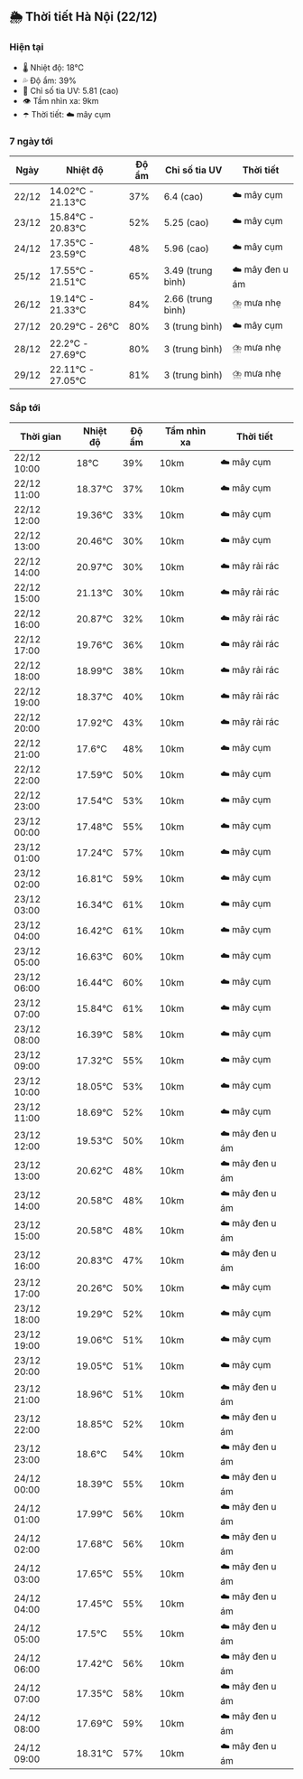 ## 🌦️ Thời tiết Hà Nội (22/12)

### Hiện tại

- 🌡️ Nhiệt độ: 18℃
- 💦 Độ ẩm: 39%
- 🌟 Chỉ số tia UV: 5.81 (cao)
- 👁️ Tầm nhìn xa: 9km
- ☂️ Thời tiết: ☁️ mây cụm

### 7 ngày tới

| Ngày | Nhiệt độ | Độ ẩm | Chỉ số tia UV | Thời tiết |
| --- | --- | --- | --- | --- |
| 22/12 | 14.02℃ - 21.13℃ | 37% | 6.4 (cao) | ☁️ mây cụm |
| 23/12 | 15.84℃ - 20.83℃ | 52% | 5.25 (cao) | ☁️ mây cụm |
| 24/12 | 17.35℃ - 23.59℃ | 48% | 5.96 (cao) | ☁️ mây cụm |
| 25/12 | 17.55℃ - 21.51℃ | 65% | 3.49 (trung bình) | ☁️ mây đen u ám |
| 26/12 | 19.14℃ - 21.33℃ | 84% | 2.66 (trung bình) | ⛈️ mưa nhẹ |
| 27/12 | 20.29℃ - 26℃ | 80% | 3 (trung bình) | ☁️ mây cụm |
| 28/12 | 22.2℃ - 27.69℃ | 80% | 3 (trung bình) | ⛈️ mưa nhẹ |
| 29/12 | 22.11℃ - 27.05℃ | 81% | 3 (trung bình) | ⛈️ mưa nhẹ |

### Sắp tới

| Thời gian | Nhiệt độ | Độ ẩm | Tầm nhìn xa | Thời tiết |
| --- | --- | --- | --- | --- |
| 22/12 10:00 | 18℃ | 39% | 10km | ☁️ mây cụm |
| 22/12 11:00 | 18.37℃ | 37% | 10km | ☁️ mây cụm |
| 22/12 12:00 | 19.36℃ | 33% | 10km | ☁️ mây cụm |
| 22/12 13:00 | 20.46℃ | 30% | 10km | ☁️ mây cụm |
| 22/12 14:00 | 20.97℃ | 30% | 10km | ☁️ mây rải rác |
| 22/12 15:00 | 21.13℃ | 30% | 10km | ☁️ mây rải rác |
| 22/12 16:00 | 20.87℃ | 32% | 10km | ☁️ mây rải rác |
| 22/12 17:00 | 19.76℃ | 36% | 10km | ☁️ mây rải rác |
| 22/12 18:00 | 18.99℃ | 38% | 10km | ☁️ mây rải rác |
| 22/12 19:00 | 18.37℃ | 40% | 10km | ☁️ mây rải rác |
| 22/12 20:00 | 17.92℃ | 43% | 10km | ☁️ mây rải rác |
| 22/12 21:00 | 17.6℃ | 48% | 10km | ☁️ mây cụm |
| 22/12 22:00 | 17.59℃ | 50% | 10km | ☁️ mây cụm |
| 22/12 23:00 | 17.54℃ | 53% | 10km | ☁️ mây cụm |
| 23/12 00:00 | 17.48℃ | 55% | 10km | ☁️ mây cụm |
| 23/12 01:00 | 17.24℃ | 57% | 10km | ☁️ mây cụm |
| 23/12 02:00 | 16.81℃ | 59% | 10km | ☁️ mây cụm |
| 23/12 03:00 | 16.34℃ | 61% | 10km | ☁️ mây cụm |
| 23/12 04:00 | 16.42℃ | 61% | 10km | ☁️ mây cụm |
| 23/12 05:00 | 16.63℃ | 60% | 10km | ☁️ mây cụm |
| 23/12 06:00 | 16.44℃ | 60% | 10km | ☁️ mây cụm |
| 23/12 07:00 | 15.84℃ | 61% | 10km | ☁️ mây cụm |
| 23/12 08:00 | 16.39℃ | 58% | 10km | ☁️ mây cụm |
| 23/12 09:00 | 17.32℃ | 55% | 10km | ☁️ mây cụm |
| 23/12 10:00 | 18.05℃ | 53% | 10km | ☁️ mây cụm |
| 23/12 11:00 | 18.69℃ | 52% | 10km | ☁️ mây cụm |
| 23/12 12:00 | 19.53℃ | 50% | 10km | ☁️ mây đen u ám |
| 23/12 13:00 | 20.62℃ | 48% | 10km | ☁️ mây đen u ám |
| 23/12 14:00 | 20.58℃ | 48% | 10km | ☁️ mây đen u ám |
| 23/12 15:00 | 20.58℃ | 48% | 10km | ☁️ mây đen u ám |
| 23/12 16:00 | 20.83℃ | 47% | 10km | ☁️ mây đen u ám |
| 23/12 17:00 | 20.26℃ | 50% | 10km | ☁️ mây cụm |
| 23/12 18:00 | 19.29℃ | 52% | 10km | ☁️ mây cụm |
| 23/12 19:00 | 19.06℃ | 51% | 10km | ☁️ mây cụm |
| 23/12 20:00 | 19.05℃ | 51% | 10km | ☁️ mây cụm |
| 23/12 21:00 | 18.96℃ | 51% | 10km | ☁️ mây đen u ám |
| 23/12 22:00 | 18.85℃ | 52% | 10km | ☁️ mây đen u ám |
| 23/12 23:00 | 18.6℃ | 54% | 10km | ☁️ mây đen u ám |
| 24/12 00:00 | 18.39℃ | 55% | 10km | ☁️ mây đen u ám |
| 24/12 01:00 | 17.99℃ | 56% | 10km | ☁️ mây đen u ám |
| 24/12 02:00 | 17.68℃ | 56% | 10km | ☁️ mây đen u ám |
| 24/12 03:00 | 17.65℃ | 55% | 10km | ☁️ mây đen u ám |
| 24/12 04:00 | 17.45℃ | 55% | 10km | ☁️ mây đen u ám |
| 24/12 05:00 | 17.5℃ | 55% | 10km | ☁️ mây đen u ám |
| 24/12 06:00 | 17.42℃ | 56% | 10km | ☁️ mây đen u ám |
| 24/12 07:00 | 17.35℃ | 58% | 10km | ☁️ mây đen u ám |
| 24/12 08:00 | 17.69℃ | 59% | 10km | ☁️ mây đen u ám |
| 24/12 09:00 | 18.31℃ | 57% | 10km | ☁️ mây đen u ám |
